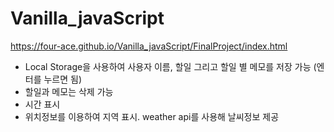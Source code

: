 # Vanilla_javaScript

https://four-ace.github.io/Vanilla_javaScript/FinalProject/index.html

- Local Storage을 사용하여 사용자 이름, 할일 그리고 할일 별 메모를 저장 가능 (엔터를 누르면 됨)
- 할일과 메모는 삭제 가능
- 시간 표시
- 위치정보를 이용하여 지역 표시. weather api를 사용해 날씨정보 제공 
